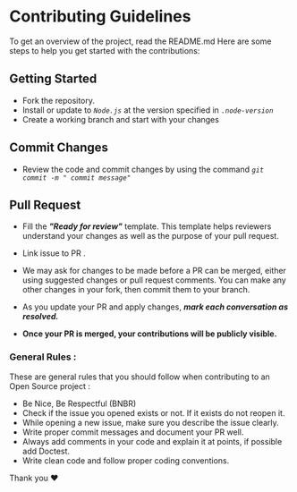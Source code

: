 
# Contributing Guidelines

To get an overview of the project, read the README.md Here are some steps to help you get started with the contributions:

## Getting Started
- Fork the repository.
- Install or update to  *`Node.js`*  at the version specified in  *`.node-version`* 
- Create a working branch and start with your changes

## Commit Changes
- Review the code and commit changes by using the command  *`git commit -m " commit message"`* 

## Pull Request

 -   Fill the ***"Ready for review"*** template. This template helps reviewers understand your changes as well as the purpose of your pull request.
 
 -  Link issue to PR . 

 - We may ask for changes to be made before a PR can be merged, either using suggested changes or pull request comments. You can make any other changes in your fork, then commit them to your branch.
 - As you update your PR and apply changes, ***mark each conversation as resolved.***

 - **Once your PR is merged, your contributions will be publicly visible.**

### General Rules :
These are general rules that you should  follow when contributing to an Open Source project :

- Be Nice, Be Respectful (BNBR)
- Check if the issue you opened exists or not. If it exists do not reopen it.
- While opening a new issue, make sure you describe the issue clearly.
- Write proper commit messages and document your PR well.
- Always add comments in your code and explain it at points, if possible add Doctest.
- Write clean code and follow proper coding conventions.


Thank you ❤

